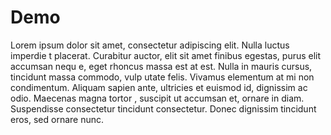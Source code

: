 # Demo

Lorem ipsum dolor sit amet, consectetur adipiscing elit. Nulla luctus imperdie
t placerat. Curabitur auctor, elit sit amet finibus egestas, purus elit accumsan nequ
e, eget rhoncus massa est at est. Nulla in mauris cursus, tincidunt massa commodo, vulp
utate felis. Vivamus elementum at mi non condimentum. Aliquam sapien ante, ultricies et euismod id, dignissim ac odio. Maecenas magna tortor
, suscipit ut accumsan et, ornare in diam. Suspendisse consectetur tincidunt consectetur. Donec dignissim tincidunt eros, sed ornare nunc.
